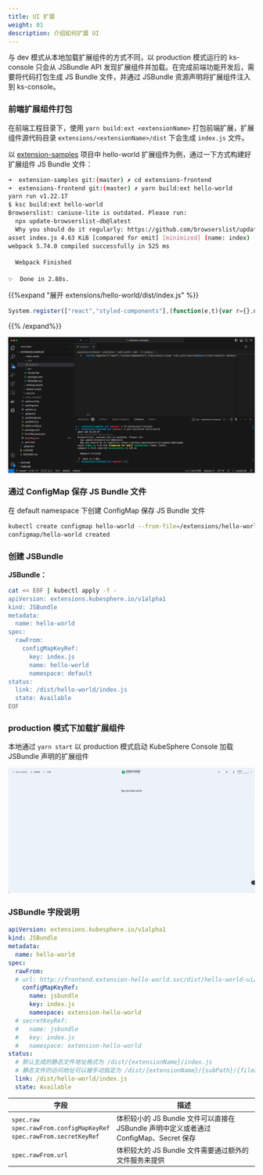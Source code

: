 ```yaml
---
title: UI 扩展
weight: 01
description: 介绍如何扩展 UI
---
```


与 dev 模式从本地加载扩展组件的方式不同，以 production 模式运行的 ks-console 只会从 JSBundle API 发现扩展组件并加载。在完成前端功能开发后，需要将代码打包生成 JS Bundle 文件，并通过 JSBundle 资源声明将扩展组件注入到 ks-console。

### 前端扩展组件打包

在前端工程目录下，使用 `yarn build:ext <extensionName>` 打包前端扩展，扩展组件源代码目录 `extensions/<extensionName>/dist` 下会生成 `index.js` 文件。

以 [extension-samples](https://github.com/kubesphere/extension-samples/tree/master/extensions-frontend) 项目中 hello-world 扩展组件为例，通过一下方式构建好扩展组件 JS Bundle 文件：

```bash
➜  extension-samples git:(master) ✗ cd extensions-frontend 
➜  extensions-frontend git:(master) ✗ yarn build:ext hello-world
yarn run v1.22.17
$ ksc build:ext hello-world
Browserslist: caniuse-lite is outdated. Please run:
  npx update-browserslist-db@latest
  Why you should do it regularly: https://github.com/browserslist/update-db#readme
asset index.js 4.63 KiB [compared for emit] [minimized] (name: index)
webpack 5.74.0 compiled successfully in 525 ms

  Webpack Finished

✨  Done in 2.88s.
```

{{%expand "展开 extensions/hello-world/dist/index.js" %}}

```js
System.register(["react","styled-components"],(function(e,t){var r={},n={};return{setters:[function(e){r.default=e.default},function(e){n.default=e.default}],execute:function(){e(function(){var e={354:function(e,t,r){var n={"./base.json":197};function o(e){var t=i(e);return r(t)}function i(e){if(!r.o(n,e)){var t=new Error("Cannot find module '"+e+"'");throw t.code="MODULE_NOT_FOUND",t}return n[e]}o.keys=function(){return Object.keys(n)},o.resolve=i,e.exports=o,o.id=354},882:function(e,t,r){var n={"./base.json":881};function o(e){var t=i(e);return r(t)}function i(e){if(!r.o(n,e)){var t=new Error("Cannot find module '"+e+"'");throw t.code="MODULE_NOT_FOUND",t}return n[e]}o.keys=function(){return Object.keys(n)},o.resolve=i,e.exports=o,o.id=882},386:function(e,t,r){var n=r(149).R;t.s=function(e){if(e||(e=1),!r.y.meta||!r.y.meta.url)throw console.error("__system_context__",r.y),Error("systemjs-webpack-interop was provided an unknown SystemJS context. Expected context.meta.url, but none was provided");r.p=n(r.y.meta.url,e)}},149:function(e,t,r){function n(e,t){var r=document.createElement("a");r.href=e;for(var n="/"===r.pathname[0]?r.pathname:"/"+r.pathname,o=0,i=n.length;o!==t&&i>=0;){"/"===n[--i]&&o++}if(o!==t)throw Error("systemjs-webpack-interop: rootDirectoryLevel ("+t+") is greater than the number of directories ("+o+") in the URL path "+e);var c=n.slice(0,i+1);return r.protocol+"//"+r.host+c}t.R=n;var o=Number.isInteger||function(e){return"number"==typeof e&&isFinite(e)&&Math.floor(e)===e}},954:function(e){"use strict";e.exports=r},205:function(e){"use strict";e.exports=n},197:function(e){"use strict";e.exports={name:"Name"}},881:function(e){"use strict";e.exports={name:"名称"}}},o={};function i(t){var r=o[t];if(void 0!==r)return r.exports;var n=o[t]={exports:{}};return e[t](n,n.exports,i),n.exports}i.y=t,i.g=function(){if("object"==typeof globalThis)return globalThis;try{return this||new Function("return this")()}catch(e){if("object"==typeof window)return window}}(),i.o=function(e,t){return Object.prototype.hasOwnProperty.call(e,t)},i.r=function(e){"undefined"!=typeof Symbol&&Symbol.toStringTag&&Object.defineProperty(e,Symbol.toStringTag,{value:"Module"}),Object.defineProperty(e,"__esModule",{value:!0})},function(){var e;i.g.importScripts&&(e=i.g.location+"");var t=i.g.document;if(!e&&t&&(t.currentScript&&(e=t.currentScript.src),!e)){var r=t.getElementsByTagName("script");r.length&&(e=r[r.length-1].src)}if(!e)throw new Error("Automatic publicPath is not supported in this browser");e=e.replace(/#.*$/,"").replace(/\?.*$/,"").replace(/\/[^\/]+$/,"/"),i.p=e}();var c={};return(0,i(386).s)(1),function(){"use strict";i.r(c);var e=i(954),t=i(205).default.h3.withConfig({displayName:"App__Wrapper",componentId:"sc-1bs6lxk-0"})(["margin:8rem auto;text-align:center;"]);function r(){return e.default.createElement(t,null,"Say hi to the world!")}var n=[{path:"/hello-world",element:e.default.createElement(r,null)}];function o(e,t,r){return t in e?Object.defineProperty(e,t,{value:r,enumerable:!0,configurable:!0,writable:!0}):e[t]=r,e}function u(e,t){var r=Object.keys(e);if(Object.getOwnPropertySymbols){var n=Object.getOwnPropertySymbols(e);t&&(n=n.filter((function(t){return Object.getOwnPropertyDescriptor(e,t).enumerable}))),r.push.apply(r,n)}return r}function a(e){for(var t=1;t<arguments.length;t++){var r=null!=arguments[t]?arguments[t]:{};t%2?u(Object(r),!0).forEach((function(t){o(e,t,r[t])})):Object.getOwnPropertyDescriptors?Object.defineProperties(e,Object.getOwnPropertyDescriptors(r)):u(Object(r)).forEach((function(t){Object.defineProperty(e,t,Object.getOwnPropertyDescriptor(r,t))}))}return e}for(var s=i(882),f=s.keys().filter((function(e){return"./index.ts"!==e})),l={},p=0;p<f.length;p+=1)f[p].startsWith(".")&&(l=a(a({},l),s(f[p])));var b=l;function y(e,t){var r=Object.keys(e);if(Object.getOwnPropertySymbols){var n=Object.getOwnPropertySymbols(e);t&&(n=n.filter((function(t){return Object.getOwnPropertyDescriptor(e,t).enumerable}))),r.push.apply(r,n)}return r}function d(e){for(var t=1;t<arguments.length;t++){var r=null!=arguments[t]?arguments[t]:{};t%2?y(Object(r),!0).forEach((function(t){o(e,t,r[t])})):Object.getOwnPropertyDescriptors?Object.defineProperties(e,Object.getOwnPropertyDescriptors(r)):y(Object(r)).forEach((function(t){Object.defineProperty(e,t,Object.getOwnPropertyDescriptor(r,t))}))}return e}for(var h=i(354),O=h.keys().filter((function(e){return"./index.ts"!==e})),m={},v=0;v<O.length;v+=1)O[v].startsWith(".")&&(m=d(d({},m),h(O[v])));var g={routes:n,menus:[{parent:"topbar",name:"hello-world",title:"HELLO_WORLD",icon:"cluster",order:0,desc:"Say hi to the world!",skipAuth:!0}],locales:{zh:b,en:m}};globals.context.registerExtension(g)}(),c}())}}}));
```

{{% /expand%}}

![yarn-build-ext](yarn-build-ext.png)

### 通过 ConfigMap 保存 JS Bundle 文件

在 default namespace 下创建 ConfigMap 保存 JS Bundle 文件

```bash
kubectl create configmap hello-world --from-file=/extensions/hello-world/dist/index.js
configmap/hello-world created
```

### 创建 JSBundle

**JSBundle：**

```bash
cat << EOF | kubectl apply -f -
apiVersion: extensions.kubesphere.io/v1alpha1
kind: JSBundle
metadata:
  name: hello-world
spec:
  rawFrom:
    configMapKeyRef:
      key: index.js
      name: hello-world
      namespace: default
status:
  link: /dist/hello-world/index.js
  state: Available
EOF
```

### production 模式下加载扩展组件

本地通过 `yarn start` 以 production 模式启动 KubeSphere Console 加载 JSBundle 声明的扩展组件

![ks-console](ks-console.png)

### JSBundle 字段说明

```yaml
apiVersion: extensions.kubesphere.io/v1alpha1
kind: JSBundle
metadata:
  name: hello-world
spec:
  rawFrom:
  # url: http://frontend.extension-hello-world.svc/dist/hello-world-ui/index.js
    configMapKeyRef:
      name: jsbundle
      key: index.js
      namespace: extension-hello-world
  # secretKeyRef:
  #   name: jsbundle
  #   key: index.js
  #   namespace: extension-hello-world
status:
  # 默认生成的静态文件地址格式为 /dist/{extensionName}/index.js
  # 静态文件的访问地址可以被手动指定为 /dist/{extensionName}/{subPath}/{fileName}
  link: /dist/hello-world/index.js 
  state: Available
```

| 字段 | 描述 |
| --- | ---|
| `spec.raw`</br>`spec.rawFrom.configMapKeyRef`</br>`spec.rawFrom.secretKeyRef` | 体积较小的 JS Bundle 文件可以直接在 JSBundle 声明中定义或者通过 ConfigMap、Secret 保存|
| `spec.rawFrom.url` | 体积较大的 JS Bundle 文件需要通过额外的文件服务来提供|
